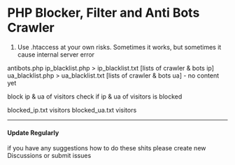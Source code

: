 # PHP Blocker, Filter and Anti Bots Crawler

1. Use .htaccess at your own risks. Sometimes it works, but sometimes it cause internal server error

antibots.php
ip_blacklist.php > ip_blacklist.txt [lists of crawler & bots ip]
ua_blacklist.php > ua_blacklist.txt [lists of crawler & bots ua] - no content yet

block ip & ua of visitors
check if ip & ua of visitors is blocked

blocked_ip.txt visitors
blocked_ua.txt visitors

---

#### Update Regularly

if you have any suggestions how to do these shits please create new Discussions or submit issues



    
                  
    

          
          

